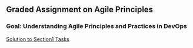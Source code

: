 ## Graded Assignment on Agile Principles

### Goal: Understanding Agile Principles and Practices in DevOps

[Solution to Section1 Tasks](Solution_Section1.pdf)
